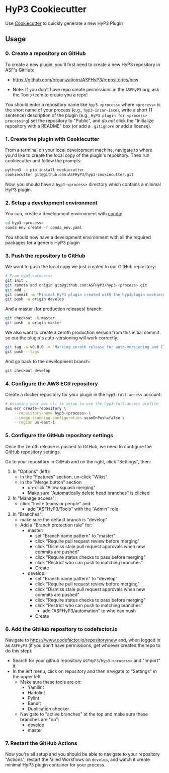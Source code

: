 # HyP3 Cookiecutter

Use [Cookiecutter](https://cookiecutter.readthedocs.io/en/latest/) to quickly 
generate a new HyP3 Plugin

## Usage

### 0. Create a repository on GitHub

To create a new plugin, you'll first need to create a new HyP3 repository in ASF's
GitHub:

* https://github.com/organizations/ASFHyP3/repositories/new

* Note: If you don't have repo create permissions in the `ASFHyP3` org, ask the
  Tools team to create you a repo!
  
You should enter a repository name like `hyp3-<process>` where `<process>` is the 
short name of your process (e.g., `hyp3-insar-isce`), write a short (1 sentence)
description of the plugin (e.g., `HyP3 plugin for <process> processing`) set the 
repository to "Public", and *do not* click the "Initialize repository with a 
README" box (or add a `.gitignore` or add a license). 


### 1. Create the plugin with Cookiecutter

From a terminal on your local development machine, navigate to where you'd like 
to create the local copy of the plugin's repository. Then run cookiecutter and 
follow the prompts:

```bash
python3 -m pip install cookiecutter
cookiecutter git@github.com:ASFHyP3/hyp3-cookiecutter.git
```

Now, you should have a `hyp3-<process>` directory which contains a minimal HyP3
plugin.


### 2. Setup a development environment

You can, create a development environment with [conda](https://docs.conda.io/en/latest/miniconda.html):

```bash
cd hyp3-<process>
conda env create -f conda_env.yaml
``` 

You should now have a development environment with all the required packages for
a generic HyP3 plugin


### 3. Push the repository to GitHub

We want to push the local copy we just created to our GitHub repository:

```bash
# From hyp3-<process>
git init .
git remote add origin git@github.com:ASFHyP3/hyp3-<process>.git
git add .
git commit -m "Minimal HyP3 plugin created with the hyp3plugin cookiecutter"
git push -u origin develop
```

And a master (for production releases) branch:

```bash
git checkout -b master
git push -u origin master
```

We also want to create a zeroth production version from this initial commit so 
our the plugin's auto-versioning will work correctly.

```bash
git tag -a v0.0.0 -m "Marking zeroth release for auto-versioning and CI/CD Tooling"
git push --tags
```

And go back to the development branch:

```bash
git checkout develop
```


### 4. Configure the AWS ECR repository

Create a docker repository for your plugin in the `hyp3-full-access` account:
   ```bash
   # Assuming your aws cli is setup to use the hyp3-full-access profile
   aws ecr create-repository \
       --repository-name hyp3-<process> \
       --image-scanning-configuration scanOnPush=false \
       --region us-east-1
   ```


### 5. Configure the GitHub repository settings

Once the zeroth release is pushed to GitHub, we need to configure the GitHub repository settings. 

Go to your repository in GitHub and on the right, click "Settings", then:
1. In "Options" (left):
   * In the "Features" section, un-click "Wikis"
   * In the "Merge button" section
     * un-click "Allow squash merging"
     * Make sure "Automatically delete head branches" is clicked
2. In "Manage access":
   * click "Invite teams or people" and: 
     * add "ASFHyP3/Tools" with the "Admin" role
3. In "Branches":
   * make sure the default branch is "develop"
   * Add a "Branch protection rule" for:
     * master:
       * set "Branch name pattern" to "master"
       * click "Require pull request review before merging"
       * click "Dismiss stale pull request approvals when new commits are pushed"
       * click "Require status checks to pass before merging"
       * click "Restrict who can push to matching branches"
       * Create
     * develop:
       * set "Branch name pattern" to "develop"
       * click "Require pull request review before merging"
       * click "Dismiss stale pull request approvals when new commits are pushed"
       * click "Require status checks to pass before merging"
       * click "Restrict who can push to matching branches"
         * add "ASFHyP3/automation" to who can push
       * Create

### 6. Add the GitHub repository to codefactor.io

Navigate to https://www.codefactor.io/repository/new and, when logged in as `ASFHyP3`
(if you don't have permissions, get whoever created the repo to do this step):
* Search for your github repository `ASFHyP3/hyp3-<process>` and "Import" it
* In the left menu, click on repository and then navigate to "Settings" in the upper left
  * Make sure these tools are on:
    * Yamllint
    * Hadolint
    * Pylint
    * Bandit
    * Duplication checker 
  * Navigate to "active branches" at the top and make sure these branches are "on":
    * develop
    * master

### 7. Restart the GitHub Actions

Now you're all setup and you should be able to navigate to your repository "Actions",
restart the failed Workflows on `develop`, and watch it create minimal HyP3 plugin 
container for your process. 
